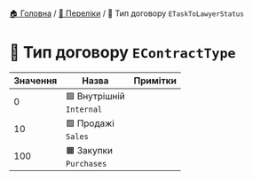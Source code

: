 ﻿[🏠 Головна](../README.MD) / [🎲 Переліки](./README.MD) / 🎲 Тип договору `ETaskToLawyerStatus`

# 🎲 Тип договору `EContractType`

| Значення | Назва | Примітки |
|---|---|---|
|0 | 🟦 Внутрішній </br> `Internal` ||
|10 | 🟩 Продажі </br> `Sales` ||
|100 | 🟧 Закупки </br> `Purchases` ||